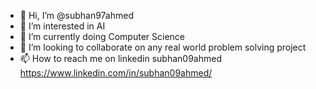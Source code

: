 - 👋 Hi, I’m @subhan97ahmed
- 👀 I’m interested in AI
- 🌱 I’m currently doing Computer Science
- 💞️ I’m looking to collaborate on any real world problem solving project
- 📫 How to reach me on linkedin subhan09ahmed https://www.linkedin.com/in/subhan09ahmed/

<!---
subhan97ahmed/subhan97ahmed is a ✨ special ✨ repository because its `README.md` (this file) appears on your GitHub profile.
You can click the Preview link to take a look at your changes.
--->
